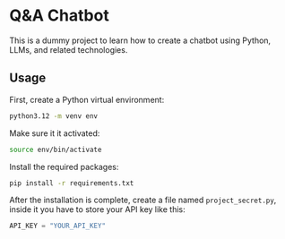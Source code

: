 # Q&A Chatbot

This is a dummy project to learn how to create a chatbot using Python, LLMs, and related technologies.

## Usage

First, create a Python virtual environment:

```bash
python3.12 -m venv env
```
Make sure it it activated:

```bash
source env/bin/activate
```

Install the required packages:

```bash
pip install -r requirements.txt
```

After the installation is complete, create a file named `project_secret.py`, inside it you have to store your API key like this:

```python
API_KEY = "YOUR_API_KEY"
```